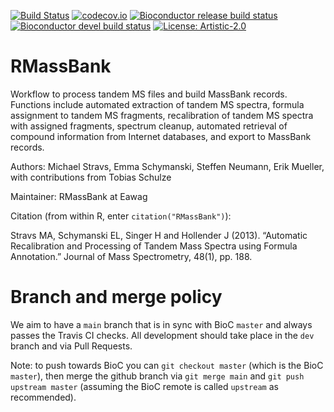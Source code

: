 [![Build Status](https://travis-ci.org/MassBank/RMassBank.svg?branch=main)](https://travis-ci.org/MassBank/RMassBank)
[![codecov.io](https://codecov.io/github/MassBank/RMassBank/coverage.svg?branch=main)](https://codecov.io/github/MassBank/RMassBank?branch=main)
[![Bioconductor release build status](http://www.bioconductor.org/shields/build/release/bioc/RMassBank.svg)](http://www.bioconductor.org/packages/release/bioc/html/RMassBank.html)
[![Bioconductor devel build status](http://www.bioconductor.org/shields/build/devel/bioc/RMassBank.svg)](http://www.bioconductor.org/checkResults/devel/bioc-LATEST/RMassBank.html)
[![License: Artistic-2.0](https://img.shields.io/badge/License-Perl-0298c3.svg)](https://opensource.org/licenses/Artistic-2.0)

# RMassBank

Workflow to process tandem MS files and build MassBank records. Functions include automated extraction of tandem MS spectra, formula assignment to tandem MS fragments, recalibration of tandem MS spectra with assigned fragments, spectrum cleanup, automated retrieval of compound information from Internet databases, and export to MassBank records.

Authors: Michael Stravs, Emma Schymanski, Steffen Neumann, Erik Mueller, with contributions from Tobias Schulze

Maintainer: RMassBank at Eawag <massbank at eawag.ch>

Citation (from within R, enter `citation("RMassBank")`):

Stravs MA, Schymanski EL, Singer H and Hollender J (2013). “Automatic Recalibration and Processing of Tandem Mass Spectra using Formula Annotation.” Journal of Mass Spectrometry, 48(1), pp. 188.


# Branch and merge policy

We aim to have a `main` branch that is in sync with BioC `master` and always passes the Travis CI checks.
All development should take place in the `dev` branch and via Pull Requests.

Note: to push towards BioC you can `git checkout master` (which is the BioC `master`), then merge the github branch via `git merge main` and `git push upstream master` (assuming the BioC remote is called `upstream` as recommended).
